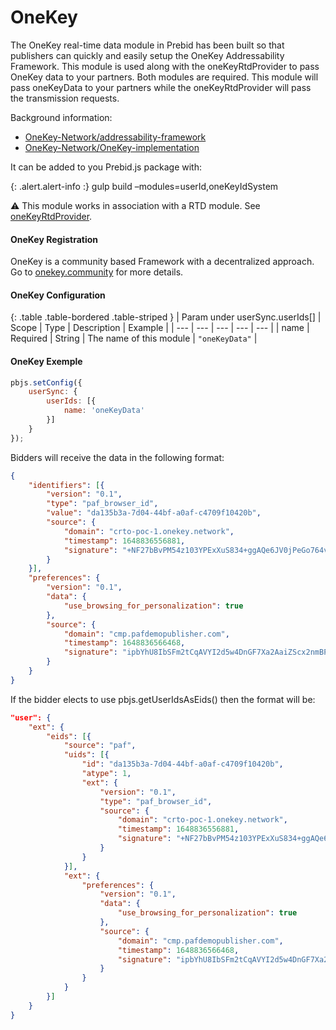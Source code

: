# OneKey

The OneKey real-time data module in Prebid has been built so that publishers
can quickly and easily setup the OneKey Addressability Framework.
This module is used along with the oneKeyRtdProvider to pass OneKey data to your partners.
Both modules are required. This module will pass oneKeyData to your partners
while the oneKeyRtdProvider will pass the transmission requests.

Background information:
- [OneKey-Network/addressability-framework](https://github.com/OneKey-Network/addressability-framework)
- [OneKey-Network/OneKey-implementation](https://github.com/OneKey-Network/OneKey-implementation)

It can be added to you Prebid.js package with:

{: .alert.alert-info :}
gulp build –modules=userId,oneKeyIdSystem

⚠️ This module works in association with a RTD module. See [oneKeyRtdProvider](oneKeyRtdProvider.md).

#### OneKey Registration

OneKey is a community based Framework with a decentralized approach.
Go to [onekey.community](https://onekey.community/) for more details.

#### OneKey Configuration

{: .table .table-bordered .table-striped }
| Param under userSync.userIds[] | Scope | Type | Description | Example |
| --- | --- | --- | --- | --- |
| name | Required | String | The name of this module | `"oneKeyData"` |


#### OneKey Exemple

```javascript
pbjs.setConfig({
    userSync: {
        userIds: [{
            name: 'oneKeyData'
        }]
    }
});
```

Bidders will receive the data in the following format:

```json
{
    "identifiers": [{
        "version": "0.1",
        "type": "paf_browser_id",
        "value": "da135b3a-7d04-44bf-a0af-c4709f10420b",
        "source": {
            "domain": "crto-poc-1.onekey.network",
            "timestamp": 1648836556881,
            "signature": "+NF27bBvPM54z103YPExXuS834+ggAQe6JV0jPeGo764vRYiiBl5OmEXlnB7UZgxNe3KBU7rN2jk0SkI4uL0bg=="
        }
    }],
    "preferences": {
        "version": "0.1",
        "data": {
            "use_browsing_for_personalization": true
        },
        "source": {
            "domain": "cmp.pafdemopublisher.com",
            "timestamp": 1648836566468,
            "signature": "ipbYhU8IbSFm2tCqAVYI2d5w4DnGF7Xa2AaiZScx2nmBPLfMmIT/FkBYGitR8Mi791DHtcy5MXr4+bs1aeZFqw=="
        }
    }
}
```

If the bidder elects to use pbjs.getUserIdsAsEids() then the format will be:

```json
"user": {
    "ext": {
        "eids": [{
            "source": "paf",
            "uids": [{
                "id": "da135b3a-7d04-44bf-a0af-c4709f10420b",
                "atype": 1,
                "ext": {
                    "version": "0.1",
                    "type": "paf_browser_id",
                    "source": {
                        "domain": "crto-poc-1.onekey.network",
                        "timestamp": 1648836556881,
                        "signature": "+NF27bBvPM54z103YPExXuS834+ggAQe6JV0jPeGo764vRYiiBl5OmEXlnB7UZgxNe3KBU7rN2jk0SkI4uL0bg=="
                    }
                }
            }],
            "ext": {
                "preferences": {
                    "version": "0.1",
                    "data": {
                        "use_browsing_for_personalization": true
                    },
                    "source": {
                        "domain": "cmp.pafdemopublisher.com",
                        "timestamp": 1648836566468,
                        "signature": "ipbYhU8IbSFm2tCqAVYI2d5w4DnGF7Xa2AaiZScx2nmBPLfMmIT/FkBYGitR8Mi791DHtcy5MXr4+bs1aeZFqw=="
                    }
                }
            }
        }]
    }
}
```